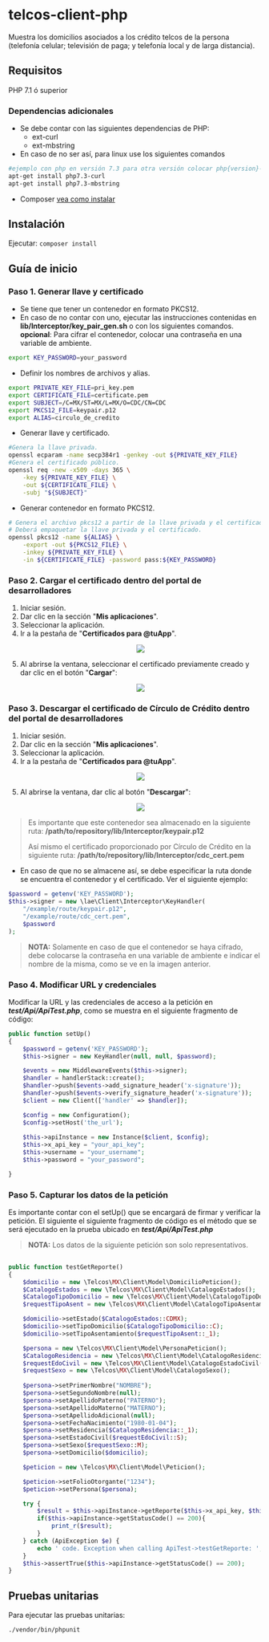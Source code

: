 # telcos-client-php

Muestra los domicilios asociados a los crédito telcos de la persona (telefonía celular; televisión de paga; y telefonía local y de larga distancia).

## Requisitos

PHP 7.1 ó superior
### Dependencias adicionales
- Se debe contar con las siguientes dependencias de PHP:
    - ext-curl
    - ext-mbstring
- En caso de no ser así, para linux use los siguientes comandos
```sh
#ejemplo con php en versión 7.3 para otra versión colocar php{version}-curl
apt-get install php7.3-curl
apt-get install php7.3-mbstring
```
- Composer [vea como instalar][1]
## Instalación

Ejecutar: `composer install`

## Guía de inicio

### Paso 1. Generar llave y certificado

- Se tiene que tener un contenedor en formato PKCS12.
- En caso de no contar con uno, ejecutar las instrucciones contenidas en **lib/Interceptor/key_pair_gen.sh** o con los siguientes comandos.
**opcional**: Para cifrar el contenedor, colocar una contraseña en una variable de ambiente.
```sh
export KEY_PASSWORD=your_password
```
- Definir los nombres de archivos y alias.
```sh
export PRIVATE_KEY_FILE=pri_key.pem
export CERTIFICATE_FILE=certificate.pem
export SUBJECT=/C=MX/ST=MX/L=MX/O=CDC/CN=CDC
export PKCS12_FILE=keypair.p12
export ALIAS=circulo_de_credito
```
- Generar llave y certificado.
```sh
#Genera la llave privada.
openssl ecparam -name secp384r1 -genkey -out ${PRIVATE_KEY_FILE}
#Genera el certificado público.
openssl req -new -x509 -days 365 \
    -key ${PRIVATE_KEY_FILE} \
    -out ${CERTIFICATE_FILE} \
    -subj "${SUBJECT}"
```
- Generar contenedor en formato PKCS12.
```sh
# Genera el archivo pkcs12 a partir de la llave privada y el certificado.
# Deberá empaquetar la llave privada y el certificado.
openssl pkcs12 -name ${ALIAS} \
    -export -out ${PKCS12_FILE} \
    -inkey ${PRIVATE_KEY_FILE} \
    -in ${CERTIFICATE_FILE} -password pass:${KEY_PASSWORD}
```

### Paso 2. Cargar el certificado dentro del portal de desarrolladores

 1. Iniciar sesión.
 2. Dar clic en la sección "**Mis aplicaciones**".
 3. Seleccionar la aplicación.
 4. Ir a la pestaña de "**Certificados para @tuApp**".
    <p align="center">
      <img src="https://github.com/APIHub-CdC/imagenes-cdc/blob/master/applications.png">
    </p>
 5. Al abrirse la ventana, seleccionar el certificado previamente creado y dar clic en el botón "**Cargar**":
    <p align="center">
      <img src="https://github.com/APIHub-CdC/imagenes-cdc/blob/master/upload_cert.png">
    </p>

### Paso 3. Descargar el certificado de Círculo de Crédito dentro del portal de desarrolladores

 1. Iniciar sesión.
 2. Dar clic en la sección "**Mis aplicaciones**".
 3. Seleccionar la aplicación.
 4. Ir a la pestaña de "**Certificados para @tuApp**".
    <p align="center">
        <img src="https://github.com/APIHub-CdC/imagenes-cdc/blob/master/applications.png">
    </p>
 5. Al abrirse la ventana, dar clic al botón "**Descargar**":
    <p align="center">
        <img src="https://github.com/APIHub-CdC/imagenes-cdc/blob/master/download_cert.png">
    </p>
 > Es importante que este contenedor sea almacenado en la siguiente ruta:
 > **/path/to/repository/lib/Interceptor/keypair.p12**
 >
 > Así mismo el certificado proporcionado por Círculo de Crédito en la siguiente ruta:
 > **/path/to/repository/lib/Interceptor/cdc_cert.pem**
- En caso de que no se almacene así, se debe especificar la ruta donde se encuentra el contenedor y el certificado. Ver el siguiente ejemplo:
```php
$password = getenv('KEY_PASSWORD');
$this->signer = new \lae\Client\Interceptor\KeyHandler(
    "/example/route/keypair.p12",
    "/example/route/cdc_cert.pem",
    $password
);
```
 > **NOTA:** Solamente en caso de que el contenedor se haya cifrado, debe colocarse la contraseña en una variable de ambiente e indicar el nombre de la misma, como se ve en la imagen anterior.
 
### Paso 4. Modificar URL y credenciales

 Modificar la URL y las credenciales de acceso a la petición en ***test/Api/ApiTest.php***, como se muestra en el siguiente fragmento de código:

```php
public function setUp()
{
    $password = getenv('KEY_PASSWORD');
    $this->signer = new KeyHandler(null, null, $password);

    $events = new MiddlewareEvents($this->signer);
    $handler = handlerStack::create();
    $handler->push($events->add_signature_header('x-signature'));   
    $handler->push($events->verify_signature_header('x-signature'));
    $client = new Client(['handler' => $handler]);

    $config = new Configuration();
    $config->setHost('the_url');
    
    $this->apiInstance = new Instance($client, $config);
    $this->x_api_key = "your_api_key";
    $this->username = "your_username";
    $this->password = "your_password";

}  
```
 
### Paso 5. Capturar los datos de la petición

Es importante contar con el setUp() que se encargará de firmar y verificar la petición. El siguiente  el siguiente fragmento de código es el método que se será ejecutado en la prueba ubicado en ***test/Api/ApiTest.php*** 



> **NOTA:** Los datos de la siguiente petición son solo representativos.


```php
    
public function testGetReporte()
{
    $domicilio = new \Telcos\MX\Client\Model\DomicilioPeticion();
    $CatalogoEstados = new \Telcos\MX\Client\Model\CatalogoEstados();
    $CatalogoTipoDomicilio = new \Telcos\MX\Client\Model\CatalogoTipoDomicilio();
    $requestTipoAsent = new \Telcos\MX\Client\Model\CatalogoTipoAsentamiento();

    $domicilio->setEstado($CatalogoEstados::CDMX);
    $domicilio->setTipoDomicilio($CatalogoTipoDomicilio::C);
    $domicilio->setTipoAsentamiento($requestTipoAsent::_1);

    $persona = new \Telcos\MX\Client\Model\PersonaPeticion();
    $CatalogoResidencia = new \Telcos\MX\Client\Model\CatalogoResidencia();
    $requestEdoCivil = new \Telcos\MX\Client\Model\CatalogoEstadoCivil();
    $requestSexo = new \Telcos\MX\Client\Model\CatalogoSexo();
    
    $persona->setPrimerNombre("NOMBRE");
    $persona->setSegundoNombre(null);
    $persona->setApellidoPaterno("PATERNO");
    $persona->setApellidoMaterno("MATERNO");
    $persona->setApellidoAdicional(null);
    $persona->setFechaNacimiento("1980-01-04");
    $persona->setResidencia($CatalogoResidencia::_1);
    $persona->setEstadoCivil($requestEdoCivil::S);
    $persona->setSexo($requestSexo::M);
    $persona->setDomicilio($domicilio);       

    $peticion = new \Telcos\MX\Client\Model\Peticion(); 

    $peticion->setFolioOtorgante("1234");
    $peticion->setPersona($persona);

    try {
        $result = $this->apiInstance->getReporte($this->x_api_key, $this->username, $this->password, $peticion);
        if($this->apiInstance->getStatusCode() == 200){
            print_r($result);
        }
    } catch (ApiException $e) {
        echo ' code. Exception when calling ApiTest->testGetReporte: ', $e->getResponseBody(), PHP_EOL;
    }
    $this->assertTrue($this->apiInstance->getStatusCode() == 200);        
}

```

## Pruebas unitarias

Para ejecutar las pruebas unitarias:
```sh
./vendor/bin/phpunit
```
[1]: https://getcomposer.org/doc/00-intro.md#installation-linux-unix-macos
